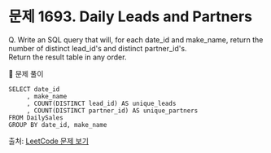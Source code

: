 # 문제 1693. Daily Leads and Partners

Q. Write an SQL query that will, for each date_id and make_name, return the number of distinct lead_id's and distinct partner_id's. <br>
Return the result table in any order.

🔑 문제 풀이
```mysql
SELECT date_id
     , make_name
     , COUNT(DISTINCT lead_id) AS unique_leads
     , COUNT(DISTINCT partner_id) AS unique_partners
FROM DailySales 
GROUP BY date_id, make_name
```

출처: [LeetCode 문제 보기](https://leetcode.com/problems/daily-leads-and-partners/)
